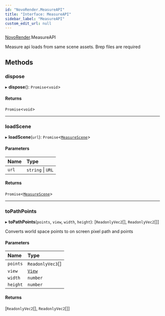 ```yaml
---
id: "NovoRender.MeasureAPI"
title: "Interface: MeasureAPI"
sidebar_label: "MeasureAPI"
custom_edit_url: null
---
```


[NovoRender](../namespaces/NovoRender.md).MeasureAPI

Measure api loads from same scene assets. Brep files are required

## Methods

### dispose

▸ **dispose**(): `Promise`<`void`\>

#### Returns

`Promise`<`void`\>

___

### loadScene

▸ **loadScene**(`url`): `Promise`<[`MeasureScene`](NovoRender.MeasureScene.md)\>

#### Parameters

| Name | Type |
| :------ | :------ |
| `url` | `string` \| `URL` |

#### Returns

`Promise`<[`MeasureScene`](NovoRender.MeasureScene.md)\>

___

### toPathPoints

▸ **toPathPoints**(`points`, `view`, `width`, `height`): [`ReadonlyVec2`[], `ReadonlyVec2`[]]

Converts world space points to on screen pixel path and points

#### Parameters

| Name | Type |
| :------ | :------ |
| `points` | `ReadonlyVec3`[] |
| `view` | [`View`](NovoRender.View.md) |
| `width` | `number` |
| `height` | `number` |

#### Returns

[`ReadonlyVec2`[], `ReadonlyVec2`[]]
